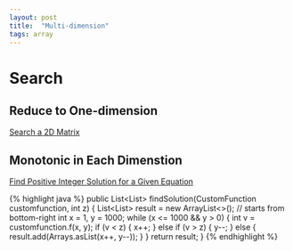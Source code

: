 ```yaml
---
layout: post
title:  "Multi-dimension"
tags: array
---
```

# Search

## Reduce to One-dimension
[Search a 2D Matrix][search-a-2d-matrix]

## Monotonic in Each Dimenstion
[Find Positive Integer Solution for a Given Equation][find-positive-integer-solution-for-a-given-equation]

{% highlight java %}
public List<List<Integer>> findSolution(CustomFunction customfunction, int z) {
    List<List<Integer>> result = new ArrayList<>();
    // starts from bottom-right
    int x = 1, y = 1000;
    while (x <= 1000 && y > 0) {
        int v = customfunction.f(x, y);
        if (v < z) {
            x++;
        } else if (v > z) {
            y--;
        } else {
            result.add(Arrays.asList(x++, y--));
        }
    }
    return result;
}
{% endhighlight %}

[find-positive-integer-solution-for-a-given-equation]: https://leetcode.com/problems/find-positive-integer-solution-for-a-given-equation/
[search-a-2d-matrix]: https://leetcode.com/problems/search-a-2d-matrix/
